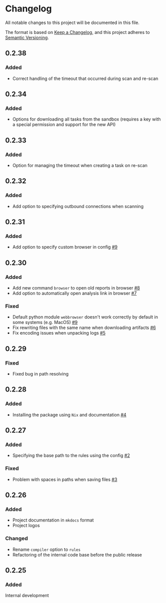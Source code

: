 # Changelog

All notable changes to this project will be documented in this file.

The format is based on [Keep a Changelog](https://keepachangelog.com/en/1.1.0/),
and this project adheres to [Semantic Versioning](https://semver.org/spec/v2.0.0.html).

## 0.2.38

### Added

- Correct handling of the timeout that occurred during scan and re-scan

## 0.2.34

### Added

- Options for downloading all tasks from the sandbox (requires a key with a special permission and support for the new API)

## 0.2.33

### Added

- Option for managing the timeout when creating a task on re-scan

## 0.2.32

### Added

- Add option to specifying outbound connections when scanning

## 0.2.31

### Added

- Add option to specify custom browser in config [#9](https://github.com/Security-Experts-Community/sandbox-cli/pull/9)

## 0.2.30

### Added

- Add new command `browser` to open old reports in browser [#8](https://github.com/Security-Experts-Community/sandbox-cli/pull/8/files)
- Add option to automatically open analysis link in browser [#7](https://github.com/Security-Experts-Community/sandbox-cli/pull/7)

### Fixed

- Default python module `webbrowser` doesn't work correctly by default in some systems (e.g. MacOS) [#9](https://github.com/Security-Experts-Community/sandbox-cli/pull/9)
- Fix rewriting files with the same name when downloading artifacts [#6](https://github.com/Security-Experts-Community/sandbox-cli/pull/6)
- Fix encoding issues when unpacking logs [#5](https://github.com/Security-Experts-Community/sandbox-cli/pull/5)

## 0.2.29

### Fixed

- Fixed bug in path resolving

## 0.2.28

### Added

- Installing the package using `Nix` and documentation [#4](https://github.com/Security-Experts-Community/sandbox-cli/pull/4)

## 0.2.27

### Added

- Specifying the base path to the rules using the config [#2](https://github.com/Security-Experts-Community/sandbox-cli/pull/2)

### Fixed

- Problem with spaces in paths when saving files [#3](https://github.com/Security-Experts-Community/sandbox-cli/pull/3)

## 0.2.26

### Added

- Project documentation in `mkdocs` format
- Project logos

### Changed

- Rename `compiler` option to `rules`
- Refactoring of the internal code base before the public release

## 0.2.25

### Added

Internal development
